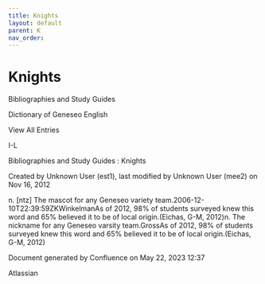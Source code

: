 ```yaml
---
title: Knights
layout: default
parent: K
nav_order:
---
```


# Knights

Bibliographies and Study Guides

Dictionary of Geneseo English

View All Entries

I-L

Bibliographies and Study Guides : Knights

Created by  Unknown User (est1), last modified by  Unknown User (mee2) on Nov 16, 2012

n. [ntz] The mascot for any Geneseo variety team.2006-12-10T22:39:59ZKWinkelmanAs of 2012, 98% of students surveyed knew this word and 65% believed it to be of local origin.(Eichas, G-M, 2012)n. The nickname for any Geneseo varsity team.GrossAs of 2012, 98% of students surveyed knew this word and 65% believed it to be of local origin.(Eichas, G-M, 2012)  

Document generated by Confluence on May 22, 2023 12:37

Atlassian
